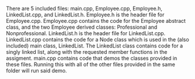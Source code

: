 There are 5 included files: main.cpp, Employee.cpp, Employee.h, LinkedList.cpp, and LinkedList.h.
Employee.h is the header file for Employee.cpp. Employee.cpp contains the code for the Employee abstract class, and the two Employee derived classes: Professional and Nonprofessional.
LinkedList.h is the header file for LinkedList.cpp. LinkedList.cpp contains the code for a Node class which is used in the (also included) main class, LinkedList. The LinkedList class contains code for a singly linked list, along with the requested member functions in the assigment.
main.cpp contains code that demos the classes provided in these files. Running this with all of the other files provided in the same folder will run said demo.
